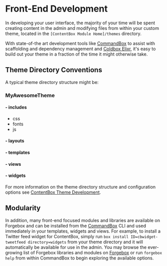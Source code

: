 # Front-End Development

In developing your user interface, the majority of your time will be spent creating content in the admin and modifying files from within your custom theme, located in the `[ContentBox Module Home]/themes` directory.

With state-of-the art development tools like [CommandBox](http://commandbox.ortusbooks.com/content/) to assist with scaffolding and dependency management and [Coldbox Elixr](https://coldbox-elixir.ortusbooks.com/), it's easy to build out your theme in a fraction of the time it might otherwise take.

## Theme Directory Conventions

A typical theme directory structure might be:

###  MyAwesomeTheme

#### -  includes

*  css
*  fonts
*  js

#### -  layouts

#### -  templates

#### -  views

#### -  widgets

For more information on the theme directory structure and configuration options see [ContentBox Theme Development](https://contentbox.ortusbooks.com/developing/developing-for-contentbox/front-end-development/theme-development).

## Modularity

In addition, many front-end focused modules and libraries are available on Forgebox and can be installed from the [CommandBox](http://commandbox.ortusbooks.com/content/) CLI and used immediately in your templates, widgets and views. For example, to install a Twitter feed widget for ContentBox, simply run `box install ID=cbwidget-tweetfeed directory=widgets` from your theme directory and it will automatically be available for use in the admin. You may browse the ever-growing list of Forgebox libraries and modules on [Forgebox](https://forgebox.io/) or run `forgebox help` from within CommandBox to begin exploring the available options.

